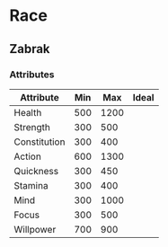 # Race

## Zabrak

### Attributes

| Attribute    | Min | Max  | Ideal |
|--------------|-----|------|-------|
| Health       | 500 | 1200 |       |
| Strength     | 300 | 500  |       |
| Constitution | 300 | 400  |       |
| Action       | 600 | 1300 |       |
| Quickness    | 300 | 450  |       |
| Stamina      | 300 | 400  |       |
| Mind         | 300 | 1000 |       |
| Focus        | 300 | 500  |       |
| Willpower    | 700 | 900  |       |
